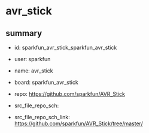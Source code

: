 # avr_stick
 
## summary 
* id: sparkfun_avr_stick_sparkfun_avr_stick
* user: sparkfun
* name: avr_stick
* board: sparkfun_avr_stick
* repo: https://github.com/sparkfun/AVR_Stick



* src_file_repo_sch: 
* src_file_repo_sch_link: https://github.com/sparkfun/AVR_Stick/tree/master/




